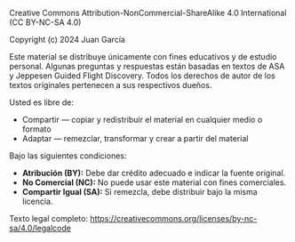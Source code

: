 Creative Commons Attribution-NonCommercial-ShareAlike 4.0 International (CC BY-NC-SA 4.0)

Copyright (c) 2024 Juan García

Este material se distribuye únicamente con fines educativos y de estudio personal.
Algunas preguntas y respuestas están basadas en textos de ASA y Jeppesen Guided Flight Discovery.
Todos los derechos de autor de los textos originales pertenecen a sus respectivos dueños.

Usted es libre de:
- Compartir — copiar y redistribuir el material en cualquier medio o formato
- Adaptar — remezclar, transformar y crear a partir del material

Bajo las siguientes condiciones:
- **Atribución (BY):** Debe dar crédito adecuado e indicar la fuente original.
- **No Comercial (NC):** No puede usar este material con fines comerciales.
- **Compartir Igual (SA):** Si remezcla, debe distribuir bajo la misma licencia.

Texto legal completo: https://creativecommons.org/licenses/by-nc-sa/4.0/legalcode
